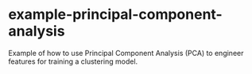 # example-principal-component-analysis
Example of how to use Principal Component Analysis (PCA) to engineer features for training a clustering model.
